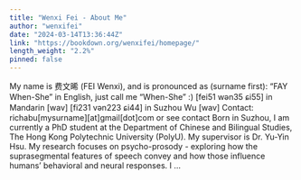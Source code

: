 ```yaml
---
title: "Wenxi Fei - About Me"
author: "wenxifei"
date: "2024-03-14T13:36:44Z"
link: "https://bookdown.org/wenxifei/homepage/"
length_weight: "2.2%"
pinned: false
---
```


My name is 费文晞 (FEI Wenxi), and is pronounced as (surname first): “FAY When-She” in English, just call me “When-She” :) [fei51 wən35 ɕi55] in Mandarin [wav] [fi231 vən223 ɕi44] in Suzhou Wu [wav] Contact: richabu[mysurname][at]gmail[dot]com or see contact Born in Suzhou, I am currently a PhD student at the Department of Chinese and Bilingual Studies, The Hong Kong Polytechnic University (PolyU). My supervisor is Dr. Yu-Yin Hsu. My research focuses on psycho-prosody - exploring how the suprasegmental features of speech convey and how those influence humans’ behavioral and neural responses. I ...
